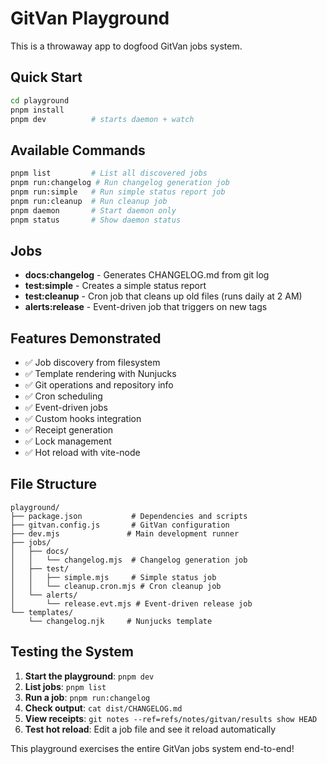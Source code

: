# GitVan Playground

This is a throwaway app to dogfood GitVan jobs system.

## Quick Start

```bash
cd playground
pnpm install
pnpm dev          # starts daemon + watch
```

## Available Commands

```bash
pnpm list         # List all discovered jobs
pnpm run:changelog # Run changelog generation job
pnpm run:simple   # Run simple status report job
pnpm run:cleanup  # Run cleanup job
pnpm daemon       # Start daemon only
pnpm status       # Show daemon status
```

## Jobs

- **docs:changelog** - Generates CHANGELOG.md from git log
- **test:simple** - Creates a simple status report
- **test:cleanup** - Cron job that cleans up old files (runs daily at 2 AM)
- **alerts:release** - Event-driven job that triggers on new tags

## Features Demonstrated

- ✅ Job discovery from filesystem
- ✅ Template rendering with Nunjucks
- ✅ Git operations and repository info
- ✅ Cron scheduling
- ✅ Event-driven jobs
- ✅ Custom hooks integration
- ✅ Receipt generation
- ✅ Lock management
- ✅ Hot reload with vite-node

## File Structure

```
playground/
├── package.json           # Dependencies and scripts
├── gitvan.config.js       # GitVan configuration
├── dev.mjs               # Main development runner
├── jobs/
│   ├── docs/
│   │   └── changelog.mjs  # Changelog generation job
│   ├── test/
│   │   ├── simple.mjs     # Simple status job
│   │   └── cleanup.cron.mjs # Cron cleanup job
│   └── alerts/
│       └── release.evt.mjs # Event-driven release job
└── templates/
    └── changelog.njk     # Nunjucks template
```

## Testing the System

1. **Start the playground**: `pnpm dev`
2. **List jobs**: `pnpm list`
3. **Run a job**: `pnpm run:changelog`
4. **Check output**: `cat dist/CHANGELOG.md`
5. **View receipts**: `git notes --ref=refs/notes/gitvan/results show HEAD`
6. **Test hot reload**: Edit a job file and see it reload automatically

This playground exercises the entire GitVan jobs system end-to-end!
